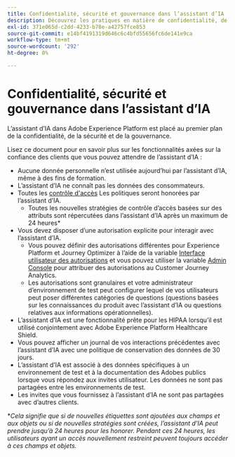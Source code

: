 ```yaml
---
title: Confidentialité, sécurité et gouvernance dans l’assistant d’IA
description: Découvrez les pratiques en matière de confidentialité, de sécurité et de gouvernance de l’assistant d’IA.
exl-id: 371e065d-c2dd-4233-b78e-a42757fce853
source-git-commit: e14bf4191319d646c6c4bfd55656fc6de141e9ca
workflow-type: tm+mt
source-wordcount: '292'
ht-degree: 0%

---
```


# Confidentialité, sécurité et gouvernance dans l’assistant d’IA

L’assistant d’IA dans Adobe Experience Platform est placé au premier plan de la confidentialité, de la sécurité et de la gouvernance.

Lisez ce document pour en savoir plus sur les fonctionnalités axées sur la confiance des clients que vous pouvez attendre de l’assistant d’IA :

* Aucune donnée personnelle n’est utilisée aujourd’hui par l’assistant d’IA, même à des fins de formation.
* L’assistant d’IA ne connaît pas les données des consommateurs.
* Toutes les [contrôle d&#39;accès](../access-control/home.md) Les politiques seront honorées par l’assistant d’IA.
   * Toutes les nouvelles stratégies de contrôle d’accès basées sur des attributs sont répercutées dans l’assistant d’IA après un maximum de 24 heures*
* Vous devez disposer d’une autorisation explicite pour interagir avec l’assistant d’IA.
   * Vous pouvez définir des autorisations différentes pour Experience Platform et Journey Optimizer à l’aide de la variable [Interface utilisateur des autorisations](../access-control/abac/ui/permissions.md) et vous pouvez utiliser la variable [Admin Console](../access-control/ui/browse.md) pour attribuer des autorisations au Customer Journey Analytics.
   * Les autorisations sont granulaires et votre administrateur d’environnement de test peut configurer lequel de vos utilisateurs peut poser différentes catégories de questions (questions basées sur les connaissances du produit avec l’assistant d’IA ou questions relatives aux informations opérationnelles).
* L’assistant d’IA est une fonctionnalité prête pour les HIPAA lorsqu’il est utilisé conjointement avec Adobe Experience Platform Healthcare Shield.
* Vous pouvez afficher un journal de vos interactions précédentes avec l’assistant d’IA avec une politique de conservation des données de 30 jours.
* L’assistant d’IA est associé à des données spécifiques à un environnement de test et à la documentation des Adobes publics lorsque vous répondez aux invites utilisateur. Les données ne sont pas partagées entre les environnements de test.
* Les invites que vous fournissez à l’assistant d’IA ne sont pas partagées avec d’autres clients.

**Cela signifie que si de nouvelles étiquettes sont ajoutées aux champs et aux objets ou si de nouvelles stratégies sont créées, l’assistant d’IA peut prendre jusqu’à 24 heures pour les honorer. Pendant ces 24 heures, les utilisateurs ayant un accès nouvellement restreint peuvent toujours accéder à ces champs et objets.*
